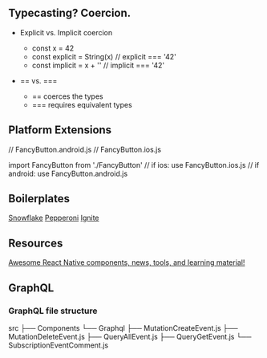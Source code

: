 ## Typecasting? Coercion.

- Explicit vs. Implicit coercion
  - const x = 42
  - const explicit = String(x)	  // explicit === '42'
  - const implicit = x + ''	  // implicit === '42'

- == vs. ===
  - == coerces the types
  - === requires equivalent types

## Platform Extensions

// FancyButton.android.js
// FancyButton.ios.js

import FancyButton from './FancyButton'
// if ios: use FancyButton.ios.js
// if android: use FancyButton.android.js

## Boilerplates

[Snowflake](https://github.com/bartonhammond/snowflake)
[Pepperoni](http://getpepperoni.com)
[Ignite](https://infinite.red/ignite)

## Resources

[Awesome React Native components, news, tools, and learning material!](http://www.awesome-react-native.com)

## GraphQL

### GraphQL file structure

src
├── Components
└── Graphql
    ├── MutationCreateEvent.js
    ├── MutationDeleteEvent.js
    ├── QueryAllEvent.js
    ├── QueryGetEvent.js
    └── SubscriptionEventComment.js

